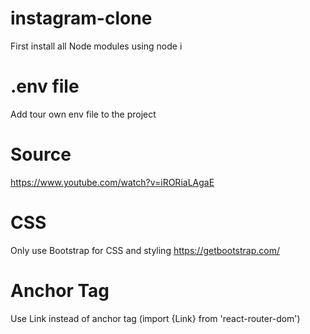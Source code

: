 # instagram-clone
First install all Node modules using node i

# .env file
Add tour own env file to the project

# Source
https://www.youtube.com/watch?v=iRORiaLAgaE

# CSS
Only use Bootstrap for CSS and styling https://getbootstrap.com/

# Anchor Tag 
Use Link instead of anchor tag (import {Link} from 'react-router-dom')
